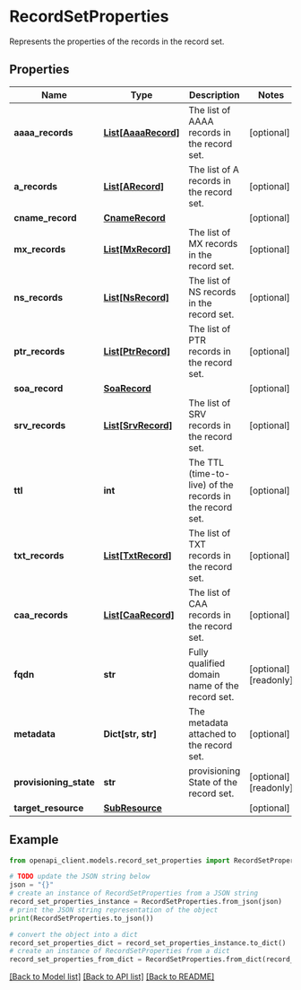 # RecordSetProperties

Represents the properties of the records in the record set.

## Properties

Name | Type | Description | Notes
------------ | ------------- | ------------- | -------------
**aaaa_records** | [**List[AaaaRecord]**](AaaaRecord.md) | The list of AAAA records in the record set. | [optional] 
**a_records** | [**List[ARecord]**](ARecord.md) | The list of A records in the record set. | [optional] 
**cname_record** | [**CnameRecord**](CnameRecord.md) |  | [optional] 
**mx_records** | [**List[MxRecord]**](MxRecord.md) | The list of MX records in the record set. | [optional] 
**ns_records** | [**List[NsRecord]**](NsRecord.md) | The list of NS records in the record set. | [optional] 
**ptr_records** | [**List[PtrRecord]**](PtrRecord.md) | The list of PTR records in the record set. | [optional] 
**soa_record** | [**SoaRecord**](SoaRecord.md) |  | [optional] 
**srv_records** | [**List[SrvRecord]**](SrvRecord.md) | The list of SRV records in the record set. | [optional] 
**ttl** | **int** | The TTL (time-to-live) of the records in the record set. | [optional] 
**txt_records** | [**List[TxtRecord]**](TxtRecord.md) | The list of TXT records in the record set. | [optional] 
**caa_records** | [**List[CaaRecord]**](CaaRecord.md) | The list of CAA records in the record set. | [optional] 
**fqdn** | **str** | Fully qualified domain name of the record set. | [optional] [readonly] 
**metadata** | **Dict[str, str]** | The metadata attached to the record set. | [optional] 
**provisioning_state** | **str** | provisioning State of the record set. | [optional] [readonly] 
**target_resource** | [**SubResource**](SubResource.md) |  | [optional] 

## Example

```python
from openapi_client.models.record_set_properties import RecordSetProperties

# TODO update the JSON string below
json = "{}"
# create an instance of RecordSetProperties from a JSON string
record_set_properties_instance = RecordSetProperties.from_json(json)
# print the JSON string representation of the object
print(RecordSetProperties.to_json())

# convert the object into a dict
record_set_properties_dict = record_set_properties_instance.to_dict()
# create an instance of RecordSetProperties from a dict
record_set_properties_from_dict = RecordSetProperties.from_dict(record_set_properties_dict)
```
[[Back to Model list]](../README.md#documentation-for-models) [[Back to API list]](../README.md#documentation-for-api-endpoints) [[Back to README]](../README.md)


